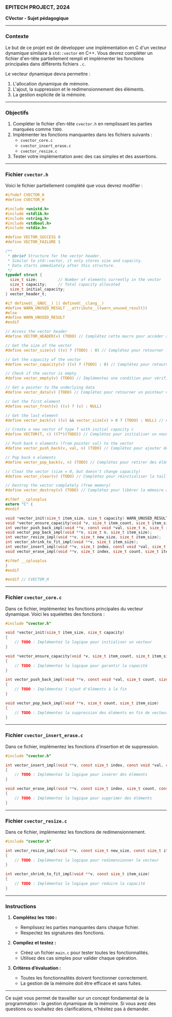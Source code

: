 ### **EPITECH PROJECT, 2024**  
**CVector - Sujet pédagogique**  

---

### **Contexte**
Le but de ce projet est de développer une implémentation en C d'un vecteur dynamique similaire à `std::vector` en C++. Vous devrez compléter un fichier d'en-tête partiellement rempli et implémenter les fonctions principales dans différents fichiers `.c`.

Le vecteur dynamique devra permettre :
1. L'allocation dynamique de mémoire.
2. L'ajout, la suppression et le redimensionnement des éléments.
3. La gestion explicite de la mémoire.

---

### **Objectifs**
1. Compléter le fichier d’en-tête `cvector.h` en remplissant les parties marquées comme `TODO`.
2. Implémenter les fonctions manquantes dans les fichiers suivants :
   - `cvector_core.c`
   - `cvector_insert_erase.c`
   - `cvector_resize.c`
3. Tester votre implémentation avec des cas simples et des assertions.

---

### **Fichier `cvector.h`**

Voici le fichier partiellement complété que vous devrez modifier :

```c
#ifndef CVECTOR_H
#define CVECTOR_H

#include <unistd.h>
#include <stdlib.h>
#include <string.h>
#include <stdbool.h>
#include <stdio.h>

#define VECTOR_SUCCESS 0
#define VECTOR_FAILURE 1

/**
 * @brief Structure for the vector header.
 * Similar to std::vector, it only stores size and capacity.
 * Data starts immediately after this structure.
 */
typedef struct {
  size_t size;         // Number of elements currently in the vector
  size_t capacity;     // Total capacity allocated
  size_t initial_capacity;
} vector_header_t;

#if defined(__GNUC__) || defined(__clang__)
#define WARN_UNUSED_RESULT __attribute__((warn_unused_result))
#else
#define WARN_UNUSED_RESULT
#endif

// Access the vector header
#define VECTOR_HEADER(v) (TODO) // Complétez cette macro pour accéder à l'en-tête du vecteur

// Get the size of the vector
#define vector_size(v) ((v) ? (TODO) : 0) // Complétez pour retourner la taille actuelle du vecteur

// Get the capacity of the vector
#define vector_capacity(v) ((v) ? (TODO) : 0) // Complétez pour retourner la capacité totale

// Check if the vector is empty
#define vector_empty(v) (TODO) // Implémentez une condition pour vérifier si le vecteur est vide

// Get a pointer to the underlying data
#define vector_data(v) (TODO) // Complétez pour retourner un pointeur vers les données

// Get the first element
#define vector_front(v) ((v) ? (v) : NULL)

// Get the last element
#define vector_back(v) ((v) && vector_size(v) > 0 ? (TODO) : NULL) // Complétez pour retourner le dernier élément

// Create a new vector of type T with initial capacity c
#define VECTOR(T, c) ((T*)(TODO)) // Complétez pour initialiser un nouveau vecteur

// Push back n elements (from pointer val) to the vector
#define vector_push_back(v, val, n) (TODO) // Complétez pour ajouter des éléments au vecteur

// Pop back n elements
#define vector_pop_back(v, n) (TODO) // Complétez pour retirer des éléments du vecteur

// Clear the vector (size = 0, but doesn't change capacity)
#define vector_clear(v) (TODO) // Complétez pour réinitialiser la taille à 0

// Destroy the vector completely (free memory)
#define vector_destroy(v) (TODO) // Complétez pour libérer la mémoire allouée au vecteur

#ifdef __cplusplus
extern "C" {
#endif

void *vector_init(size_t item_size, size_t capacity) WARN_UNUSED_RESULT;
void *vector_ensure_capacity(void *v, size_t item_count, size_t item_size) WARN_UNUSED_RESULT;
int vector_push_back_impl(void **v, const void *val, size_t n, size_t item_size) WARN_UNUSED_RESULT;
void vector_pop_back_impl(void **v, size_t n, size_t item_size);
int vector_resize_impl(void **v, size_t new_size, size_t item_size);
int vector_shrink_to_fit_impl(void **v, size_t item_size);
int vector_insert_impl(void **v, size_t index, const void *val, size_t count, size_t item_size) WARN_UNUSED_RESULT;
void vector_erase_impl(void **v, size_t index, size_t count, size_t item_size);

#ifdef __cplusplus
}
#endif

#endif // CVECTOR_H
```

---

### **Fichier `cvector_core.c`**

Dans ce fichier, implémentez les fonctions principales du vecteur dynamique. Voici les squelettes des fonctions :

```c
#include "cvector.h"

void *vector_init(size_t item_size, size_t capacity)
{
    // TODO : Implémentez la logique pour initialiser un vecteur
}

void *vector_ensure_capacity(void *v, size_t item_count, size_t item_size)
{
    // TODO : Implémentez la logique pour garantir la capacité
}

int vector_push_back_impl(void **v, const void *val, size_t count, size_t item_size)
{
    // TODO : Implémentez l'ajout d'éléments à la fin
}

void vector_pop_back_impl(void **v, size_t count, size_t item_size)
{
    // TODO : Implémentez la suppression des éléments en fin de vecteur
}
```

---

### **Fichier `cvector_insert_erase.c`**

Dans ce fichier, implémentez les fonctions d'insertion et de suppression.

```c
#include "cvector.h"

int vector_insert_impl(void **v, const size_t index, const void *val, const size_t count, size_t item_size)
{
    // TODO : Implémentez la logique pour insérer des éléments
}

void vector_erase_impl(void **v, const size_t index, size_t count, const size_t item_size)
{
    // TODO : Implémentez la logique pour supprimer des éléments
}
```

---

### **Fichier `cvector_resize.c`**

Dans ce fichier, implémentez les fonctions de redimensionnement.

```c
#include "cvector.h"

int vector_resize_impl(void **v, const size_t new_size, const size_t item_size)
{
    // TODO : Implémentez la logique pour redimensionner le vecteur
}

int vector_shrink_to_fit_impl(void **v, const size_t item_size)
{
    // TODO : Implémentez la logique pour réduire la capacité
}
```

---

### **Instructions**

1. **Complétez les `TODO` :**
   - Remplissez les parties manquantes dans chaque fichier.
   - Respectez les signatures des fonctions.

2. **Compilez et testez :**
   - Créez un fichier `main.c` pour tester toutes les fonctionnalités.
   - Utilisez des cas simples pour valider chaque opération.

3. **Critères d’évaluation :**
   - Toutes les fonctionnalités doivent fonctionner correctement.
   - La gestion de la mémoire doit être efficace et sans fuites.

---

Ce sujet vous permet de travailler sur un concept fondamental de la programmation : la gestion dynamique de la mémoire. Si vous avez des questions ou souhaitez des clarifications, n’hésitez pas à demander.
